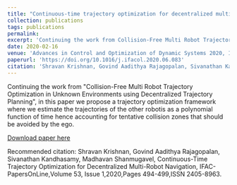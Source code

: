 ```yaml
---
title: "Continuous-time trajectory optimization for decentralized multi-robot navigation"
collection: publications
tags: publications
permalink: 
excerpt: 'Continuing the work from Collision-Free Multi Robot Trajectory Optimization in Unknown Environments using Decentralized Trajectory Planning, in this paper we propose a trajectory optimization framework where we estimate the trajectories of the other robotis as a polynomial function of time hence accounting for tentative collision zones that should be avoided by the ego while planning the trajectory.'
date: 2020-02-16
venue: 'Advances in Control and Optimization of Dynamic Systems 2020, IIT Madras, India'
paperurl: 'https://doi.org/10.1016/j.ifacol.2020.06.083'
citation: 'Shravan Krishnan, Govind Aadithya Rajagopalan, Sivanathan Kandhasamy, Madhavan Shanmugavel, "Continuous-Time Trajectory Optimization for Decentralized Multi-Robot Navigation", IFAC-PapersOnLine,Volume 53, Issue 1,2020,Pages 494-499,ISSN 2405-8963.'
---
```

Continuing the work from "Collision-Free Multi Robot Trajectory Optimization in Unknown Environments using Decentralized Trajectory Planning", in this paper we propose a trajectory optimization framework where we estimate the trajectories of the other robotis as a polynomial function of time hence accounting for tentative collision zones that should be avoided by the ego. 

[Download paper here](https://doi.org/10.1016/j.ifacol.2020.06.083)

Recommended citation: Shravan Krishnan, Govind Aadithya Rajagopalan, Sivanathan Kandhasamy, Madhavan Shanmugavel, Continuous-Time Trajectory Optimization for Decentralized Multi-Robot Navigation, IFAC-PapersOnLine,Volume 53, Issue 1,2020,Pages 494-499,ISSN 2405-8963.
